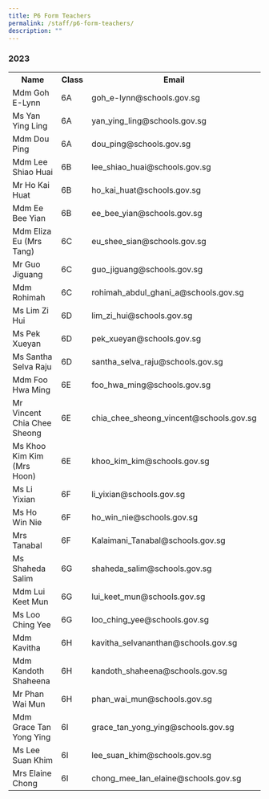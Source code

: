 ```yaml
---
title: P6 Form Teachers
permalink: /staff/p6-form-teachers/
description: ""
---
```

### **2023**
<table>
    <tr style="width:100%">
        <th style="width:30%">Name</th>
        <th style="width:15%">Class</th>
        <th style="width:55%">Email</th>
    </tr>
    <tr>
        <td>Mdm Goh E-Lynn</td>
        <td>6A</td>
        <td>goh_e-lynn@schools.gov.sg</td>
    </tr>
    <tr>
        <td>Ms Yan Ying Ling</td>
        <td>6A</td>
        <td>yan_ying_ling@schools.gov.sg</td>
    </tr>
    <tr>
        <td>Mdm Dou Ping</td>
        <td>6A</td>
        <td>dou_ping@schools.gov.sg</td>
    </tr>
    <tr>
        <td>Mdm Lee Shiao Huai</td>
        <td>6B</td>
        <td>lee_shiao_huai@schools.gov.sg</td>
    </tr>
    <tr>
        <td>Mr Ho Kai Huat</td>
        <td>6B</td>
        <td>ho_kai_huat@schools.gov.sg</td>
    </tr>
    <tr>
        <td>Mdm Ee Bee Yian</td>
        <td>6B</td>
        <td>ee_bee_yian@schools.gov.sg</td>
    </tr>
    <tr>
        <td>Mdm Eliza Eu (Mrs Tang)</td>
        <td>6C</td>
        <td>eu_shee_sian@schools.gov.sg</td>
    </tr>
    <tr>
        <td>Mr Guo Jiguang</td>
        <td>6C</td>
        <td>guo_jiguang@schools.gov.sg</td>
    </tr>
	<tr>
        <td>Mdm Rohimah</td>
        <td>6C</td>
        <td>rohimah_abdul_ghani_a@schools.gov.sg</td>
    </tr>
    <tr>
        <td>Ms Lim Zi Hui</td>
        <td>6D</td>
        <td>lim_zi_hui@schools.gov.sg</td>
    </tr>
    <tr>
        <td>Ms Pek Xueyan</td>
        <td>6D</td>
        <td>pek_xueyan@schools.gov.sg</td>
    </tr>
    <tr>
        <td>Ms Santha Selva Raju</td>
        <td>6D</td>
        <td>santha_selva_raju@schools.gov.sg</td>
    </tr>
    <tr>
        <td>Mdm Foo Hwa Ming</td>
        <td>6E</td>
        <td>foo_hwa_ming@schools.gov.sg</td>
    </tr>
    <tr>
        <td>Mr Vincent Chia Chee Sheong</td>
        <td>6E</td>
        <td>chia_chee_sheong_vincent@schools.gov.sg</td>
    </tr>
    <tr>
        <td>Ms Khoo Kim Kim (Mrs Hoon)</td>
        <td>6E</td>
        <td>khoo_kim_kim@schools.gov.sg</td>
    </tr>
    <tr>
        <td>Ms Li Yixian</td>
        <td>6F</td>
        <td>li_yixian@schools.gov.sg</td>
    </tr>
    <tr>
        <td>Ms Ho Win Nie</td>
        <td>6F</td>
        <td>ho_win_nie@schools.gov.sg</td>
    </tr>
    <tr>
        <td>Mrs Tanabal</td>
        <td>6F</td>
        <td>Kalaimani_Tanabal@schools.gov.sg</td>
    </tr>
    <tr>
        <td>Ms Shaheda Salim</td>
        <td>6G</td>
        <td>shaheda_salim@schools.gov.sg</td>
    </tr>
    <tr>
        <td>Mdm Lui Keet Mun</td>
        <td>6G</td>
        <td>lui_keet_mun@schools.gov.sg</td>
    </tr>
    <tr>
        <td>Ms Loo Ching Yee</td>
        <td>6G</td>
        <td>loo_ching_yee@schools.gov.sg</td>
    </tr>
    <tr>
        <td>Mdm Kavitha</td>
        <td>6H</td>
        <td>kavitha_selvananthan@schools.gov.sg</td>
    </tr>
    <tr>
        <td>Mdm Kandoth Shaheena</td>
        <td>6H</td>
        <td>kandoth_shaheena@schools.gov.sg</td>
    </tr>
    <tr>
        <td>Mr Phan Wai Mun</td>
        <td>6H</td>
        <td>phan_wai_mun@schools.gov.sg</td>
    </tr>
    <tr>
        <td>Mdm Grace Tan Yong Ying&nbsp;</td>
        <td>6I</td>
        <td>grace_tan_yong_ying@schools.gov.sg</td>
    </tr>
    <tr>
        <td>Ms Lee Suan Khim</td>
        <td>6I</td>
        <td>lee_suan_khim@schools.gov.sg</td>
    </tr>
    <tr>
        <td>Mrs Elaine Chong</td>
        <td>6I</td>
        <td>chong_mee_lan_elaine@schools.gov.sg</td>
    </tr>
</table>